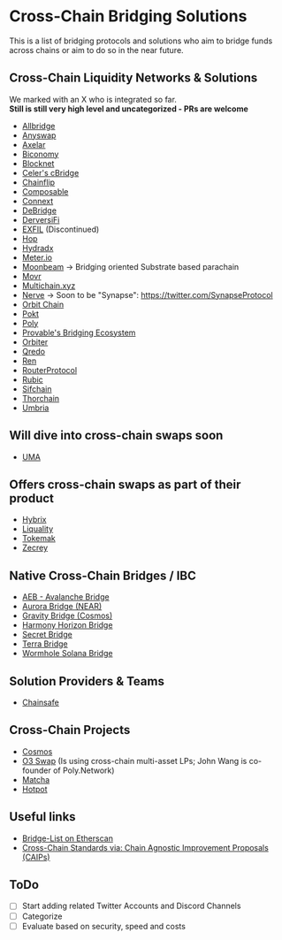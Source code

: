 # Cross-Chain Bridging Solutions

This is a list of bridging protocols and solutions who aim to bridge funds across chains or aim to do so in the near future.

## Cross-Chain Liquidity Networks & Solutions

We marked with an X who is integrated so far.  
**Still is still very high level and uncategorized - PRs are welcome**

- [Allbridge](https://allbridge.io/)
- [Anyswap](https://anyswap.exchange/)
- [Axelar](https://axelar.network/)
- [Biconomy](http://biconomy.io/)
- [Blocknet](https://blocknet.co/)
- [Celer's cBridge](https://cbridge.celer.network/)
- [Chainflip](https://chainflip.io/)
- [Composable](https://www.composable.finance/)
- [Connext](https://connext.network/)
- [DeBridge](https://debridge.finance/)
- [DerversiFi](https://www.deversifi.com/)
- [EXFIL](https://exfil.finance/) (Discontinued)
- [Hop](https://hop.exchange/)
- [Hydradx](https://hydradx.io)
- [Meter.io](https://meter.io)
- [Moonbeam](https://moonbeam.network/) -> Bridging oriented Substrate based parachain
- [Movr](https://www.movr.network/)
- [Multichain.xyz](https://multichain.xyz/)
- [Nerve](https://nerve.network) -> Soon to be "Synapse": https://twitter.com/SynapseProtocol
- [Orbit Chain](https://orbitchain.io/)
- [Pokt](https://www.pokt.network/)
- [Poly](https://bridge.poly.network/)
- [Provable's Bridging Ecosystem](https://github.com/provable-things)
- [Orbiter](https://www.orbiter.finance/)
- [Qredo](https://www.qredo.com/)
- [Ren](https://renproject.io/)
- [RouterProtocol](https://routerprotocol.com)
- [Rubic](https://rubic.exchange/)
- [Sifchain](https://sifchain.finance/)
- [Thorchain](https://thorchain.org/)
- [Umbria](https://umbria.network/)

## Will dive into cross-chain swaps soon
- [UMA](https://umaproject.org/)

## Offers cross-chain swaps as part of their product
- [Hybrix](https://hybrix.io/)
- [Liquality](https://liquality.io/)
- [Tokemak](https://www.tokemak.xyz/)
- [Zecrey](https://www.zecrey.com/)

## Native Cross-Chain Bridges / IBC

- [AEB - Avalanche Bridge](https://aeb.xyz/)
- [Aurora Bridge (NEAR)](https://aurora.dev/)
- [Gravity Bridge (Cosmos)](https://gravitybridge.althea.net/)
- [Harmony Horizon Bridge](https://bridge.harmony.one/)
- [Secret Bridge](https://bridge.scrt.network/)
- [Terra Bridge](https://bridge.terra.money/)
- [Wormhole Solana Bridge](https://www.wormholebridge.com/)

## Solution Providers & Teams
- [Chainsafe](https://chainsafe.io/)

## Cross-Chain Projects
- [Cosmos](https://cosmos.network/)
- [O3 Swap](https://o3swap.com/) (Is using cross-chain multi-asset LPs; John Wang is co-founder of Poly.Network)
- [Matcha](https://matcha.xyz/)
- [Hotpot](https://hotpot.cool) 

## Useful links
- [Bridge-List on Etherscan](https://etherscan.io/accounts/label/bridge)
- [Cross-Chain Standards via: Chain Agnostic Improvement Proposals (CAIPs)](https://github.com/ChainAgnostic/CAIPs)

## ToDo
- [ ] Start adding related Twitter Accounts and Discord Channels
- [ ] Categorize
- [ ] Evaluate based on security, speed and costs
